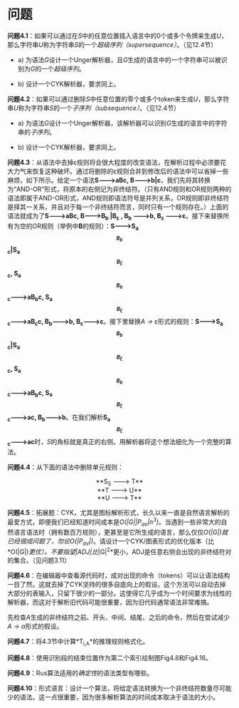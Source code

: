 # 问题

**问题4.1**：如果可以通过在*S*中的任意位置插入语言中的0个或多个令牌来生成*U*，那么字符串*U*称为字符串*S*的一个*超级序列（supersequence）*。（见12.4节）

- a) 为语法*G*设计一个Unger解析器，且*G*生成的语言中的一个字符串可以被识别为*G*的一个*超级序列*。

- b) 设计一个CYK解析器，要求同上。

**问题4.2**：如果可以通过删除*S*中任意位置的零个或多个token来生成*U*，那么字符串*U*称为字符串*S*的一个*子序列（subsequence）*。（见12.4节）

- a) 为语法*G*设计一个Unger解析器，该解析器可以识别*G*生成的语言中的字符串的*子序列*。

- b) 设计一个CYK解析器，要求同上。

**问题4.3**：从语法中去掉ε规则将会很大程度的改变语法，在解析过程中必须要花大力气来恢复这种破坏。通过将删除的ε规则合并到修改后的语法中可以省掉一些麻烦，如下所示。给定一个语法**S--->aBc, B--->b|ε**，我们先将其转换为“AND-OR”形式，将原本的右侧记为非终结符。（只有AND规则和OR规则两种的语法即属于AND-OR形式，AND规则即语法符号是并列关系，OR规则即非终结符是择其一关系，并且对于每一个非终结符而言，同时只有一个规则存在。）上面的语法就成为了**S--->aBc, B--->B<sub>b</sub> |B<sub>ε</sub> , B<sub>b</sub> --->b, B<sub>ε</sub> --->ε**。接下来替换所有为空的OR规则（举例中**B**的规则）：**S--->S<sub>a$$B_{b}$$c</sub>|S<sub>a$$B_{\xi }$$c</sub>, S<sub>a$$B_{b}$$c</sub>--->aB<sub>b</sub>c, S<sub>a$$B_{\xi }$$c</sub>--->aB<sub>ε</sub>c, B<sub>b</sub>--->b, B<sub>ε</sub>--->ε**。接下里替换*A → ε*形式的规则：**S--->S<sub>a$$B_{b}$$c</sub>|S<sub>a$$B_{\xi }$$c</sub>, S<sub>a$$B_{b}$$c</sub>--->aB<sub>b</sub>c, S<sub>a$$B_{\xi }$$c</sub>--->ac, B<sub>b</sub>--->b**。在我们解析**S<sub>a$$B_{\xi }$$c</sub>--->ac**时，*S*的角标就是真正的右侧。用解析器将这个想法细化为一个完整的算法。

**问题4.4**：从下面的语法中删除单元规则：

<center>**S<sub>S</sub> ---> T**</center>

<center>**T ---> U**</center>

<center>**U ---> T**</center>

**问题4.5**：拓展题：CYK，尤其是图标解析形式，长久以来一直是自然语言解析的最爱方式，即便我们已经知道时间成本是*O(|G||P<sub>av</sub>|n<sup>3</sup>)*。当遇到一些非常大的自然语言语法时（拥有数百万规则），更甚至是它所生成的语言，那么仅仅*O(|G|)*就已经很成问题了，勿论*O(|P<sub>av</sub>|)*。请设计一个CYK/图表形式的优化版本（比*O(|G|)*更优）。不要指望|ADJ|比*|G|<sup>2</sup>*更小，ADJ是任意右侧会出现的非终结符对的集合。（见问题3.11）

**问题4.6**：在编辑器中查看源代码时，成对出现的命令（tokens）可以让语法结构一目了然。这就去掉了CYK坚持的很多自底向上的假设。这个方法可以自动去掉大部分的表输入，只留下很少的一部分。这使得它几乎成为一个时间要求为线性的解析器，而这对于解析旧代码可能很重要，因为旧代码通常语法非常难搞。

先检查*A*生成的非终结符之前、开头、中间、结尾、之后的命令，然后在尝试减少*A → α*形式的假设。

**问题4.7**：将4.3节中计算*T<sub>i,A</sub>*的推理规则格式化。

**问题4.8**：使用识别段的结束位置作为第二个索引绘制图Fig4.8和Fig4.16。

**问题4.9**：Rus算法适用的*确定性*的语法类型有哪些。

**问题4.10**：形式语言：设计一个算法，将给定语法转换为一个非终结符数量尽可能少的语法。这一点很重要，因为很多解析算法的时间成本取决于语法的大小。